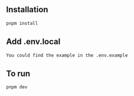## Installation

```sh
pnpm install
```

## Add .env.local

```sh
You could find the example in the .env.example
```

## To run

```sh
pnpm dev
```
